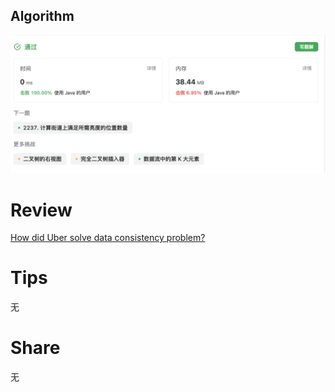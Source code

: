 ## Algorithm
![yueqingming-2023-08-20-lc](../../images/temp/yueqingming-2023-08-20-lc.png)

# Review
[How did Uber solve data consistency problem?](https://medium.com/@dmosyan/how-did-uber-solve-data-consistency-problem-dcdd39bd3ed6)


# Tips
无

# Share
无 